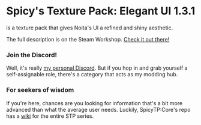 # Spicy's Texture Pack: Elegant UI 1.3.1
is a texture pack that gives Noita's UI a refined and shiny aesthetic.

The full description is on the Steam Workshop. [Check it out there!](https://steamcommunity.com/sharedfiles/filedetails/?id=2887405712)
### Join the Discord!
Well, it's really [my personal Discord](https://discord.gg/AJXKqVZrMK). But if you hop in and grab yourself a self-assignable role, there's a category that acts as my modding hub.

### For seekers of wisdom
If you're here, chances are you looking for information that's a bit more advanced than what the average user needs. Luckily, SpicyTP:Core's repo has a [wiki](https://github.com/SpicySpaceSnake/SpicyTP/wiki) for the entire STP series.